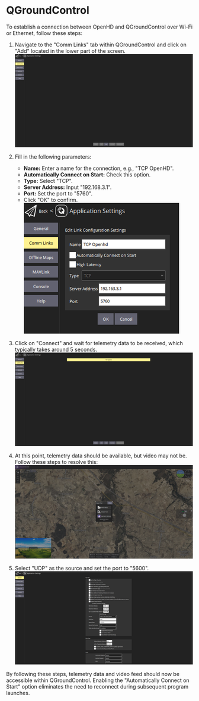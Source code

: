 # QGroundControl

To establish a connection between OpenHD and QGroundControl over Wi-Fi or Ethernet, follow these steps:

1. Navigate to the "Comm Links" tab within QGroundControl and click on "Add" located in the lower part of the screen.
![QGC-Connection-Page](.gitbook/assets/QGC1.png)


2. Fill in the following parameters:
   - **Name:** Enter a name for the connection, e.g., "TCP OpenHD".
   - **Automatically Connect on Start:** Check this option.
   - **Type:** Select "TCP".
   - **Server Address:** Input "192.168.3.1".
   - **Port:** Set the port to "5760".
   - Click "OK" to confirm.
![QGC-Comm-Links](.gitbook/assets/QGC2.png)

3. Click on "Connect" and wait for telemetry data to be received, which typically takes around 5 seconds.
![QGC-Connect](.gitbook/assets/QGC3.png)


4. At this point, telemetry data should be available, but video may not be. Follow these steps to resolve this:
![QGC-Main-Page](.gitbook/assets/QGC4.png)


5. Select "UDP" as the source and set the port to "5600".
![QGC-General-Page](.gitbook/assets/QGC5.png)


By following these steps, telemetry data and video feed should now be accessible within QGroundControl. Enabling the "Automatically Connect on Start" option eliminates the need to reconnect during subsequent program launches.